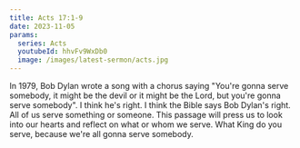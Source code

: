 ```yaml
---
title: Acts 17:1-9
date: 2023-11-05
params:
  series: Acts
  youtubeId: hhvFv9WxDb0
  image: /images/latest-sermon/acts.jpg
---
```

In 1979, Bob Dylan wrote a song with a chorus saying "You're gonna serve somebody, it might be the devil or it might be the Lord, but you're gonna serve somebody". I think he's right. I think the Bible says Bob Dylan's right. All of us serve something or someone. This passage will press us to look into our hearts and reflect on what or whom we serve. What King do you serve, because we're all gonna serve somebody. 
